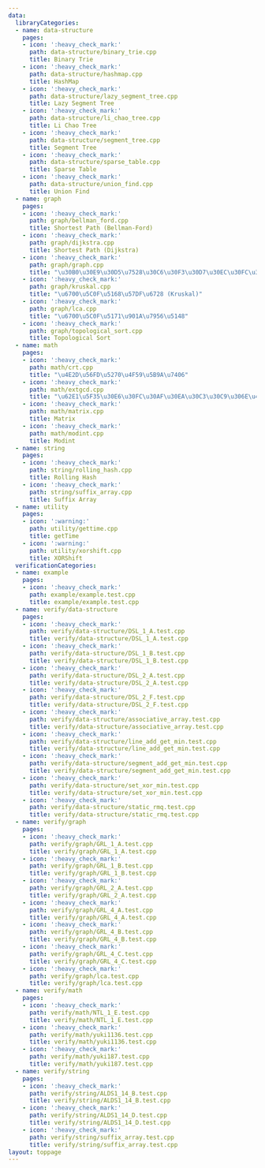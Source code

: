 ```yaml
---
data:
  libraryCategories:
  - name: data-structure
    pages:
    - icon: ':heavy_check_mark:'
      path: data-structure/binary_trie.cpp
      title: Binary Trie
    - icon: ':heavy_check_mark:'
      path: data-structure/hashmap.cpp
      title: HashMap
    - icon: ':heavy_check_mark:'
      path: data-structure/lazy_segment_tree.cpp
      title: Lazy Segment Tree
    - icon: ':heavy_check_mark:'
      path: data-structure/li_chao_tree.cpp
      title: Li Chao Tree
    - icon: ':heavy_check_mark:'
      path: data-structure/segment_tree.cpp
      title: Segment Tree
    - icon: ':heavy_check_mark:'
      path: data-structure/sparse_table.cpp
      title: Sparse Table
    - icon: ':heavy_check_mark:'
      path: data-structure/union_find.cpp
      title: Union Find
  - name: graph
    pages:
    - icon: ':heavy_check_mark:'
      path: graph/bellman_ford.cpp
      title: Shortest Path (Bellman-Ford)
    - icon: ':heavy_check_mark:'
      path: graph/dijkstra.cpp
      title: Shortest Path (Dijkstra)
    - icon: ':heavy_check_mark:'
      path: graph/graph.cpp
      title: "\u30B0\u30E9\u30D5\u7528\u30C6\u30F3\u30D7\u30EC\u30FC\u30C8"
    - icon: ':heavy_check_mark:'
      path: graph/kruskal.cpp
      title: "\u6700\u5C0F\u5168\u57DF\u6728 (Kruskal)"
    - icon: ':heavy_check_mark:'
      path: graph/lca.cpp
      title: "\u6700\u5C0F\u5171\u901A\u7956\u5148"
    - icon: ':heavy_check_mark:'
      path: graph/topological_sort.cpp
      title: Topological Sort
  - name: math
    pages:
    - icon: ':heavy_check_mark:'
      path: math/crt.cpp
      title: "\u4E2D\u56FD\u5270\u4F59\u5B9A\u7406"
    - icon: ':heavy_check_mark:'
      path: math/extgcd.cpp
      title: "\u62E1\u5F35\u30E6\u30FC\u30AF\u30EA\u30C3\u30C9\u306E\u4E92\u9664\u6CD5"
    - icon: ':heavy_check_mark:'
      path: math/matrix.cpp
      title: Matrix
    - icon: ':heavy_check_mark:'
      path: math/modint.cpp
      title: Modint
  - name: string
    pages:
    - icon: ':heavy_check_mark:'
      path: string/rolling_hash.cpp
      title: Rolling Hash
    - icon: ':heavy_check_mark:'
      path: string/suffix_array.cpp
      title: Suffix Array
  - name: utility
    pages:
    - icon: ':warning:'
      path: utility/gettime.cpp
      title: getTime
    - icon: ':warning:'
      path: utility/xorshift.cpp
      title: XORShift
  verificationCategories:
  - name: example
    pages:
    - icon: ':heavy_check_mark:'
      path: example/example.test.cpp
      title: example/example.test.cpp
  - name: verify/data-structure
    pages:
    - icon: ':heavy_check_mark:'
      path: verify/data-structure/DSL_1_A.test.cpp
      title: verify/data-structure/DSL_1_A.test.cpp
    - icon: ':heavy_check_mark:'
      path: verify/data-structure/DSL_1_B.test.cpp
      title: verify/data-structure/DSL_1_B.test.cpp
    - icon: ':heavy_check_mark:'
      path: verify/data-structure/DSL_2_A.test.cpp
      title: verify/data-structure/DSL_2_A.test.cpp
    - icon: ':heavy_check_mark:'
      path: verify/data-structure/DSL_2_F.test.cpp
      title: verify/data-structure/DSL_2_F.test.cpp
    - icon: ':heavy_check_mark:'
      path: verify/data-structure/associative_array.test.cpp
      title: verify/data-structure/associative_array.test.cpp
    - icon: ':heavy_check_mark:'
      path: verify/data-structure/line_add_get_min.test.cpp
      title: verify/data-structure/line_add_get_min.test.cpp
    - icon: ':heavy_check_mark:'
      path: verify/data-structure/segment_add_get_min.test.cpp
      title: verify/data-structure/segment_add_get_min.test.cpp
    - icon: ':heavy_check_mark:'
      path: verify/data-structure/set_xor_min.test.cpp
      title: verify/data-structure/set_xor_min.test.cpp
    - icon: ':heavy_check_mark:'
      path: verify/data-structure/static_rmq.test.cpp
      title: verify/data-structure/static_rmq.test.cpp
  - name: verify/graph
    pages:
    - icon: ':heavy_check_mark:'
      path: verify/graph/GRL_1_A.test.cpp
      title: verify/graph/GRL_1_A.test.cpp
    - icon: ':heavy_check_mark:'
      path: verify/graph/GRL_1_B.test.cpp
      title: verify/graph/GRL_1_B.test.cpp
    - icon: ':heavy_check_mark:'
      path: verify/graph/GRL_2_A.test.cpp
      title: verify/graph/GRL_2_A.test.cpp
    - icon: ':heavy_check_mark:'
      path: verify/graph/GRL_4_A.test.cpp
      title: verify/graph/GRL_4_A.test.cpp
    - icon: ':heavy_check_mark:'
      path: verify/graph/GRL_4_B.test.cpp
      title: verify/graph/GRL_4_B.test.cpp
    - icon: ':heavy_check_mark:'
      path: verify/graph/GRL_4_C.test.cpp
      title: verify/graph/GRL_4_C.test.cpp
    - icon: ':heavy_check_mark:'
      path: verify/graph/lca.test.cpp
      title: verify/graph/lca.test.cpp
  - name: verify/math
    pages:
    - icon: ':heavy_check_mark:'
      path: verify/math/NTL_1_E.test.cpp
      title: verify/math/NTL_1_E.test.cpp
    - icon: ':heavy_check_mark:'
      path: verify/math/yuki1136.test.cpp
      title: verify/math/yuki1136.test.cpp
    - icon: ':heavy_check_mark:'
      path: verify/math/yuki187.test.cpp
      title: verify/math/yuki187.test.cpp
  - name: verify/string
    pages:
    - icon: ':heavy_check_mark:'
      path: verify/string/ALDS1_14_B.test.cpp
      title: verify/string/ALDS1_14_B.test.cpp
    - icon: ':heavy_check_mark:'
      path: verify/string/ALDS1_14_D.test.cpp
      title: verify/string/ALDS1_14_D.test.cpp
    - icon: ':heavy_check_mark:'
      path: verify/string/suffix_array.test.cpp
      title: verify/string/suffix_array.test.cpp
layout: toppage
---
```

